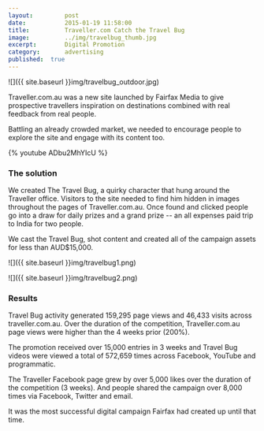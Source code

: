 ```yaml
---
layout:			post
date:			2015-01-19 11:58:00
title:			Traveller.com Catch the Travel Bug
image:			../img/travelbug_thumb.jpg
excerpt:		Digital Promotion
category:		advertising
published:	true
---
```


![]({{ site.baseurl }}img/travelbug_outdoor.jpg)

Traveller.com.au was a new site launched by Fairfax Media to give prospective travellers inspiration on destinations combined with real feedback from real people.

Battling an already crowded market, we needed to encourage people to explore the site and engage with its content too.

{% youtube ADbu2MhYIcU %}

### The solution ###

We created The Travel Bug, a quirky character that hung around the Traveller office. Visitors to the site needed to find him hidden in images throughout the pages of Traveller.com.au. Once found and clicked people go into a draw for daily prizes and a grand prize -- an all expenses paid trip to India for two people.We cast the Travel Bug, shot content and created all of the campaign assets for less than AUD$15,000.

![]({{ site.baseurl }}img/travelbug1.png)

![]({{ site.baseurl }}img/travelbug2.png)

### Results ###

Travel Bug activity generated 159,295 page views and 46,433 visits across traveller.com.au. Over the duration of the competition, Traveller.com.au page views were higher than the 4 weeks prior (200%).
The promotion received over 15,000 entries in 3 weeks and Travel Bug videos were viewed a total of 572,659 times across Facebook, YouTube and programmatic.

The Traveller Facebook page grew by over 5,000 likes over the duration of the competition (3 weeks). And people shared the campaign over 8,000 times via Facebook, Twitter and email.

It was the most successful digital campaign Fairfax had created up until that time.
